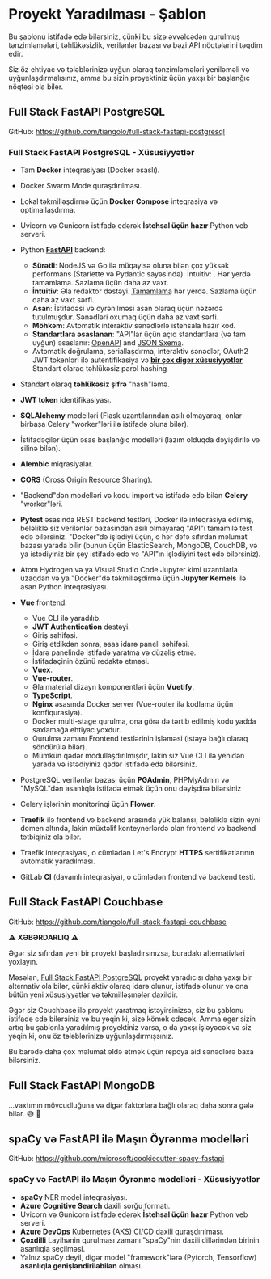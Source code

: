 # Proyekt Yaradılması - Şablon

Bu şablonu istifadə edə bilərsiniz, çünki bu sizə əvvəlcədən qurulmuş tənzimləmələri, təhlükəsizlik, verilənlər bazası və bəzi API nöqtələrini təqdim edir.

Siz öz ehtiyac və tələblərinizə uyğun olaraq tənzimləmələri yeniləməli və uyğunlaşdırmalısınız, amma bu sizin proyektiniz üçün yaxşı bir başlanğıc nöqtəsi ola bilər.

## Full Stack FastAPI PostgreSQL

GitHub: <a href="https://github.com/tiangolo/full-stack-fastapi-postgresql" class="external-link" target="_blank">https://github.com/tiangolo/full-stack-fastapi-postgresql</a>

### Full Stack FastAPI PostgreSQL - Xüsusiyyətlər

* Tam **Docker** inteqrasiyası (Docker əsaslı).
* Docker Swarm Mode quraşdırılması.
* Lokal təkmilləşdirmə üçün **Docker Compose** inteqrasiya və optimallaşdırma.
* Uvicorn və Gunicorn istifadə edərək **İstehsal üçün hazır** Python veb serveri.
* Python <a href="https://github.com/tiangolo/fastapi" class="external-link" target="_blank">**FastAPI**</a> backend:
    * **Sürətli**: NodeJS və Go ilə müqayisə oluna bilən çox yüksək performans (Starlette və Pydantic sayəsində).
    İntuitiv: . Hər yerdə tamamlama. Sazlama üçün daha az vaxt.
    * **İntuitiv**: Əla redaktor dəstəyi. <abbr title="avtomatik tamamlama, IntelliSense kimi də bilinir">Tamamlama</abbr> hər yerdə. Sazlama üçün daha az vaxt sərfi.
    * **Asan**: İstifadəsi və öyrənilməsi asan olaraq üçün nəzərdə tutulmuşdur. Sənədləri oxumaq üçün daha az vaxt sərfi.
    * **Möhkəm**: Avtomatik interaktiv sənədlərlə istehsala hazır kod.
    * **Standartlara əsaslanan**: "API"lar üçün açıq standartlara (və tam uyğun) əsaslanır: <a href="https://github.com/OAI/OpenAPI-Specification" class="external-link" target="_blank">OpenAPI</a> and <a href="https://json-schema.org/" class="external-link" target="_blank">JSON Sxema</a>.
    * Avtomatik doğrulama, seriallaşdırma, interaktiv sənədlər, OAuth2 JWT tokenləri ilə autentifikasiya və <a href="https://fastapi.tiangolo.com/features/" class="external-link" target="_blank">**bir çox digər xüsusiyyətlər**</a>
    Standart olaraq təhlükəsiz parol hashing
* Standart olaraq **təhlükəsiz şifrə** "hash"ləmə.
* **JWT token** identifikasiyası.
* **SQLAlchemy** modelləri (Flask uzantılarından asılı olmayaraq, onlar birbaşa Celery "worker"ləri ilə istifadə oluna bilər).
* İstifadəçilər üçün əsas başlanğıc modelləri (lazım olduqda dəyişdirilə və silinə bilən).
* **Alembic** miqrasiyalar.
* **CORS** (Cross Origin Resource Sharing).
* "Backend"dən modelləri və kodu import və istifadə edə bilən **Celery** "worker"ləri.
* **Pytest** əsasında REST backend testləri, Docker ilə inteqrasiya edilmiş, beləliklə siz verilənlər bazasından asılı olmayaraq "API"ı tamamilə test edə bilərsiniz. "Docker"də işlədiyi üçün, o hər dəfə sıfırdan məlumat bazası yarada bilir (bunun üçün ElasticSearch, MongoDB, CouchDB, və ya istədiyiniz bir şey istifadə edə və "API"ın işlədiyini test edə bilərsiniz).
* Atom Hydrogen və ya Visual Studio Code Jupyter kimi uzantılarla uzaqdan və ya "Docker"də təkmilləşdirmə üçün **Jupyter Kernels** ilə asan Python inteqrasiyası.
* **Vue** frontend:
    * Vue CLI ilə yaradılıb.
    * **JWT Authentication** dəstəyi.
    * Giriş səhifəsi.
    * Giriş etdikdən sonra, əsas idarə paneli səhifəsi.
    * İdarə panelində istifadə yaratma və düzəliş etmə.
    * İstifadəçinin özünü redaktə etməsi.
    * **Vuex**.
    * **Vue-router**.
    * Əla material dizayn komponentləri üçün **Vuetify**.
    * **TypeScript**.
    * **Nginx** əsasında Docker server (Vue-router ilə kodlama üçün konfiqurasiya).
    * Docker multi-stage qurulma, ona görə də tərtib edilmiş kodu yadda saxlamağa ehtiyac yoxdur.
    * Qurulma zamanı Frontend testlərinin işləməsi (istəyə bağlı olaraq söndürülə bilər).
    * Mümkün qədər modullaşdırılmışdır, lakin siz Vue CLI ilə yenidən yarada və istədiyiniz qədər istifadə edə bilərsiniz.

* PostgreSQL verilənlər bazası üçün **PGAdmin**, PHPMyAdmin və "MySQL"dən asanlıqla istifadə etmək üçün onu dəyişdirə bilərsiniz
* Celery işlərinin monitorinqi üçün **Flower**.
* **Traefik** ilə frontend və backend arasında yük balansı, beləliklə sizin eyni domen altında, lakin müxtəlif konteynerlərdə olan frontend və backend tətbiqiniz ola bilər.
* Traefik inteqrasiyası, o cümlədən Let's Encrypt **HTTPS** sertifikatlarının avtomatik yaradılması.
* GitLab **CI** (davamlı inteqrasiya), o cümlədən frontend və backend testi.

## Full Stack FastAPI Couchbase

GitHub: <a href="https://github.com/tiangolo/full-stack-fastapi-couchbase" class="external-link" target="_blank">https://github.com/tiangolo/full-stack-fastapi-couchbase</a>

⚠️ **XƏBƏRDARLIQ** ⚠️

Əgər siz sıfırdan yeni bir proyekt başladırsınızsa, buradakı alternativləri yoxlayın.

Məsələn, <a href="https://github.com/tiangolo/full-stack-fastapi-postgresql" class="external-link" target="_blank">Full Stack FastAPI PostgreSQL</a> proyekt yaradıcısı daha yaxşı bir alternativ ola bilər, çünki aktiv olaraq idarə olunur, istifadə olunur və ona bütün yeni xüsusiyyətlər və təkmilləşmələr daxildir.

Əgər siz Couchbase ilə proyekt yaratmaq istəyirsinizsə, siz bu şablonu istifadə edə bilərsiniz və bu yəqin ki, sizə kömək edəcək. Amma əgər sizin artıq bu şablonla yaradılmış proyektiniz varsa, o da yaxşı işləyəcək və siz yəqin ki, onu öz tələblərinizə uyğunlaşdırmışsınız.

Bu barədə daha çox məlumat əldə etmək üçün repoya aid sənədlərə baxa bilərsiniz.

## Full Stack FastAPI MongoDB

...vaxtımın mövcudluğuna və digər faktorlara bağlı olaraq daha sonra gələ bilər. 😅 🎉 

## spaCy və FastAPI ilə Maşın Öyrənmə modelləri

GitHub: <a href="https://github.com/microsoft/cookiecutter-spacy-fastapi" class="external-link" target="_blank">https://github.com/microsoft/cookiecutter-spacy-fastapi</a>

### spaCy və FastAPI ilə Maşın Öyrənmə modelləri - Xüsusiyyətlər

* **spaCy** NER model inteqrasiyası.
* **Azure Cognitive Search** daxili sorğu formatı.
* Uvicorn və Gunicorn istifadə edərək **İstehsal üçün hazır** Python veb serveri.
* **Azure DevOps** Kubernetes (AKS) CI/CD daxili quraşdırılması.
* **Çoxdilli** Layihənin qurulması zamanı "spaCy"nin daxili dillərindən birinin asanlıqla seçilməsi.
* Yalnız spaCy deyil, digər model "framework"lərə (Pytorch, Tensorflow) **asanlıqla genişləndiriləbilən** olması.